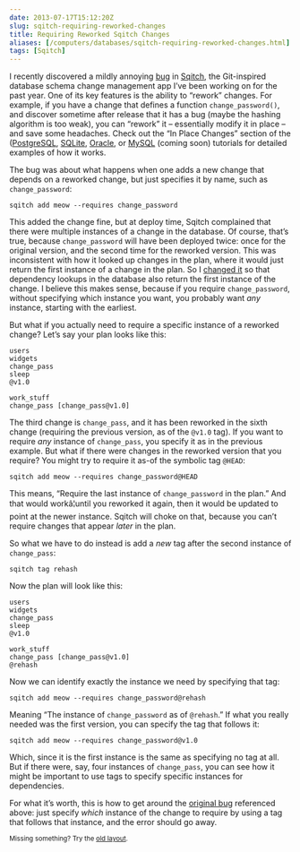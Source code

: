 ```yaml
--- 
date: 2013-07-17T15:12:20Z
slug: sqitch-requiring-reworked-changes
title: Requiring Reworked Sqitch Changes
aliases: [/computers/databases/sqitch-requiring-reworked-changes.html]
tags: [Sqitch]
---
```


<p>I recently discovered a mildly annoying <a href="https://github.com/theory/sqitch/issues/103">bug</a> in <a href="http://sqitch.org/">Sqitch</a>, the Git-inspired database schema change management app I’ve been working on for the past year. One of its key features is the ability to “rework” changes. For example, if you have a change that defines a function <code>change_password()</code>, and discover sometime after release that it has a bug (maybe the hashing algorithm is too weak), you can “rework” it – essentially modify it in place – and save some headaches. Check out the “In Place Changes” section of the  (<a href="https://metacpan.org/module/sqitchtutorial#In-Place-Changes">PostgreSQL</a>, <a href="https://metacpan.org/module/sqitchtutorial-sqlite#In-Place-Changes">SQLite</a>, <a href="https://metacpan.org/module/sqitchtutorial-oracle#In-Place-Changes">Oracle</a>, or <a href="https://metacpan.org/module/sqitchtutorial-mysql#In-Place-Changes">MySQL</a> (coming soon) tutorials for detailed examples of how it works.</p>

<p>The bug was about what happens when one adds a new change that depends on a reworked change, but just specifies it by name, such as <code>change_password</code>:</p>

<pre><code>sqitch add meow --requires change_password
</code></pre>

<p>This added the change fine, but at deploy time, Sqitch complained that there were multiple instances of a change in the database. Of course, that’s true, because <code>change_password</code> will have been deployed twice: once for the original version, and the second time for the reworked version. This was inconsistent with how it looked up changes in the plan, where it would just return the first instance of a change in the plan. So I <a href="https://github.com/theory/sqitch/compare/edcd84a...f501e88">changed it</a> so that dependency lookups in the database also return the first instance of the change. I believe this makes sense, because if you require <code>change_password</code>, without specifying which instance you want, you probably want <em>any</em> instance, starting with the earliest.</p>

<p>But what if you actually need to require a specific instance of a reworked change? Let’s say your plan looks like this:</p>

<pre><code>users
widgets
change_pass
sleep
@v1.0

work_stuff
change_pass [change_pass@v1.0]
</code></pre>

<p>The third change is <code>change_pass</code>, and it has been reworked in the sixth change (requiring the previous version, as of the <code>@v1.0</code> tag). If you want to require <em>any</em> instance of <code>change_pass</code>, you specify it as in the previous example. But what if there were changes in the reworked version that you require? You might try to require it as-of the symbolic tag <code>@HEAD</code>:</p>

<pre><code>sqitch add meow --requires change_password@HEAD
</code></pre>

<p>This means, “Require the last instance of <code>change_password</code> in the plan.” And that would workâ¦until you reworked it again, then it would be updated to point at the newer instance. Sqitch will choke on that, because you can’t require changes that appear <em>later</em> in the plan.</p>

<p>So what we have to do instead is add a <em>new</em> tag after the second instance of <code>change_pass</code>:</p>

<pre><code>sqitch tag rehash
</code></pre>

<p>Now the plan will look like this:</p>

<pre><code>users
widgets
change_pass
sleep
@v1.0

work_stuff
change_pass [change_pass@v1.0]
@rehash
</code></pre>

<p>Now we can identify exactly the instance we need by specifying that tag:</p>

<pre><code>sqitch add meow --requires change_password@rehash
</code></pre>

<p>Meaning “The instance of <code>change_password</code> as of <code>@rehash</code>.” If what you really needed was the first version, you can specify the tag that follows it:</p>

<pre><code>sqitch add meow --requires change_password@v1.0
</code></pre>

<p>Which, since it is the first instance is the same as specifying no tag at all. But if there were, say, four instances of <code>change_pass</code>, you can see how it might be important to use tags to specify specific instances for dependencies.</p>

<p>For what it’s worth, this is how to get around the <a href="https://github.com/theory/sqitch/issues/103">original bug</a> referenced above: just specify <em>which</em> instance of the change to require by using a tag that follows that instance, and the error should go away.</p>

<p class="past"><small>Missing something? Try the <a rel="nofollow" href="http://past.justatheory.com/computers/databases/sqitch-requiring-reworked-changes.html">old layout</a>.</small></p>


